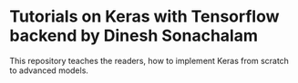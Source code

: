 # Tutorials on Keras with Tensorflow backend by Dinesh Sonachalam

This repository  teaches the readers, how to implement Keras  from scratch to advanced models.
